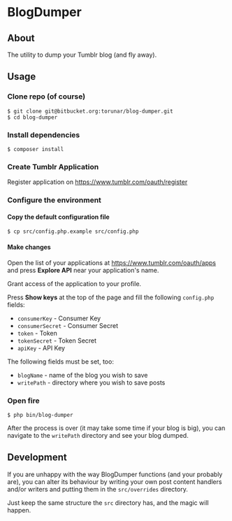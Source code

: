 # BlogDumper

## About

The utility to dump your Tumblr blog (and fly away).

## Usage

###  Clone repo (of course)

```
$ git clone git@bitbucket.org:torunar/blog-dumper.git
$ cd blog-dumper
```

### Install dependencies

```
$ composer install
```

### Create Tumblr Application

Register application on <https://www.tumblr.com/oauth/register>

### Configure the environment

#### Copy the default configuration file

```
$ cp src/config.php.example src/config.php
```

#### Make changes

Open the list of your applications at <https://www.tumblr.com/oauth/apps> and press **Explore API** near your application's name.

Grant access of the application to your profile.

Press **Show keys** at the top of the page and fill the following `config.php` fields:

* `consumerKey` - Consumer Key
* `consumerSecret` - Consumer Secret
* `token` - Token
* `tokenSecret` - Token Secret
* `apiKey` - API Key

The following fields must be set, too:

* `blogName` - name of the blog you wish to save
* `writePath` - directory where you wish to save posts

### Open fire

```
$ php bin/blog-dumper
```

After the process is over (it may take some time if your blog is big), you can navigate to the `writePath` directory and see your blog dumped.

## Development

If you are unhappy with the way BlogDumper functions (and your probably are), you can alter its behaviour by writing your own post content handlers and/or writers and putting them in the `src/overrides` directory.

Just keep the same structure the `src` directory has, and the magic will happen.